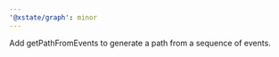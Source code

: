 ```yaml
---
'@xstate/graph': minor
---
```


Add getPathFromEvents to generate a path from a sequence of events.
